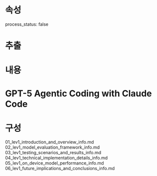 # 속성
process_status: false

# 추출


# 내용
# GPT-5 Agentic Coding with Claude Code

# 구성
01_lev1_introduction_and_overview_info.md
02_lev1_model_evaluation_framework_info.md
03_lev1_testing_scenarios_and_results_info.md
04_lev1_technical_implementation_details_info.md
05_lev1_on_device_model_performance_info.md
06_lev1_future_implications_and_conclusions_info.md